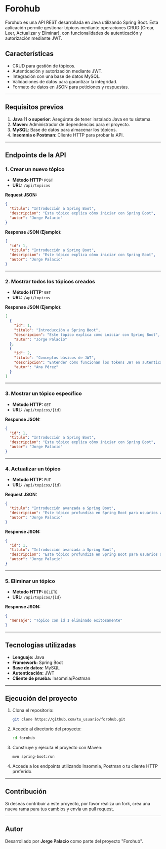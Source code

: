 # Forohub

Forohub es una API REST desarrollada en Java utilizando Spring Boot. Esta aplicación permite gestionar tópicos mediante operaciones CRUD (Crear, Leer, Actualizar y Eliminar), con funcionalidades de autenticación y autorización mediante JWT.

## Características

- CRUD para gestión de tópicos.
- Autenticación y autorización mediante JWT.
- Integración con una base de datos MySQL.
- Validaciones de datos para garantizar la integridad.
- Formato de datos en JSON para peticiones y respuestas.

---

## Requisitos previos

1. **Java 11 o superior**: Asegúrate de tener instalado Java en tu sistema.
2. **Maven**: Administrador de dependencias para el proyecto.
3. **MySQL**: Base de datos para almacenar los tópicos.
4. **Insomnia o Postman**: Cliente HTTP para probar la API.

---

## Endpoints de la API

### **1. Crear un nuevo tópico**
- **Método HTTP:** `POST`
- **URL:** `/api/topicos`

**Request JSON:**
```json
{
  "titulo": "Introducción a Spring Boot",
  "descripcion": "Este tópico explica cómo iniciar con Spring Boot",
  "autor": "Jorge Palacio"
}
```

**Response JSON (Ejemplo):**
```json
{
  "id": 1,
  "titulo": "Introducción a Spring Boot",
  "descripcion": "Este tópico explica cómo iniciar con Spring Boot",
  "autor": "Jorge Palacio"
}
```

---

### **2. Mostrar todos los tópicos creados**
- **Método HTTP:** `GET`
- **URL:** `/api/topicos`

**Response JSON (Ejemplo):**
```json
[
  {
    "id": 1,
    "titulo": "Introducción a Spring Boot",
    "descripcion": "Este tópico explica cómo iniciar con Spring Boot",
    "autor": "Jorge Palacio"
  },
  {
    "id": 2,
    "titulo": "Conceptos básicos de JWT",
    "descripcion": "Entender cómo funcionan los tokens JWT en autenticación",
    "autor": "Ana Pérez"
  }
]
```

---

### **3. Mostrar un tópico específico**
- **Método HTTP:** `GET`
- **URL:** `/api/topicos/{id}`

**Response JSON:**
```json
{
  "id": 1,
  "titulo": "Introducción a Spring Boot",
  "descripcion": "Este tópico explica cómo iniciar con Spring Boot",
  "autor": "Jorge Palacio"
}
```

---

### **4. Actualizar un tópico**
- **Método HTTP:** `PUT`
- **URL:** `/api/topicos/{id}`

**Request JSON:**
```json
{
  "titulo": "Introducción avanzada a Spring Boot",
  "descripcion": "Este tópico profundiza en Spring Boot para usuarios avanzados",
  "autor": "Jorge Palacio"
}
```

**Response JSON:**
```json
{
  "id": 1,
  "titulo": "Introducción avanzada a Spring Boot",
  "descripcion": "Este tópico profundiza en Spring Boot para usuarios avanzados",
  "autor": "Jorge Palacio"
}
```

---

### **5. Eliminar un tópico**
- **Método HTTP:** `DELETE`
- **URL:** `/api/topicos/{id}`

**Response JSON:**
```json
{
  "mensaje": "Tópico con id 1 eliminado exitosamente"
}
```

---

## Tecnologías utilizadas

- **Lenguaje:** Java
- **Framework:** Spring Boot
- **Base de datos:** MySQL
- **Autenticación:** JWT
- **Cliente de prueba:** Insomnia/Postman

---

## Ejecución del proyecto

1. Clona el repositorio:
   ```bash
   git clone https://github.com/tu_usuario/forohub.git
   ```

2. Accede al directorio del proyecto:
   ```bash
   cd forohub
   ```

3. Construye y ejecuta el proyecto con Maven:
   ```bash
   mvn spring-boot:run
   ```

4. Accede a los endpoints utilizando Insomnia, Postman o tu cliente HTTP preferido.

---

## Contribución
Si deseas contribuir a este proyecto, por favor realiza un fork, crea una nueva rama para tus cambios y envía un pull request.

---

## Autor

Desarrollado por **Jorge Palacio** como parte del proyecto "Forohub".

